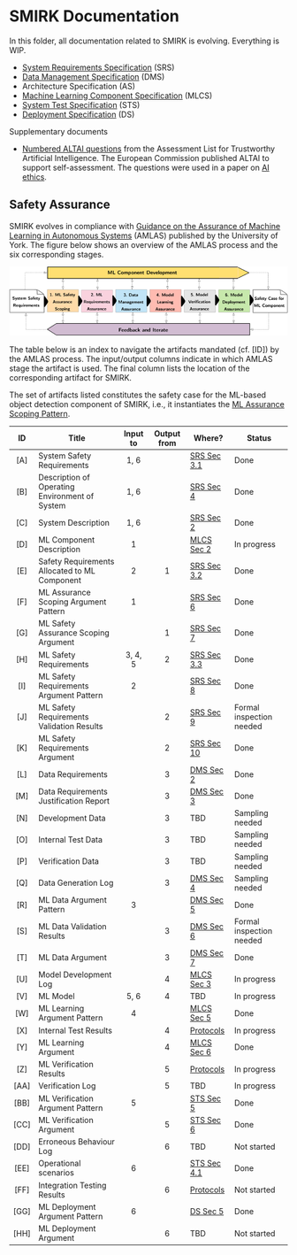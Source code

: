 # SMIRK Documentation

In this folder, all documentation related to SMIRK is evolving. Everything is WIP.

- [System Requirements Specification](</docs/System Requirements Specification.md>) (SRS)
- [Data Management Specification](</docs/Data Management Specification.md>) (DMS)
- Architecture Specification (AS)
- [Machine Learning Component Specification](</docs/ML Component Specification.md>) (MLCS)
- [System Test Specification](</docs/System Test Specification.md>) (STS)
- [Deployment Specification](</docs/Deployment Specification.md>) (DS)

Supplementary documents
- [Numbered ALTAI questions](</docs/ALTAI_Numbered_Questions_v1.0.pdf>) from the Assessment List for Trustworthy Artificial Intelligence. The European Commission published ALTAI to support self-assessment. The questions were used in a paper on [AI ethics](https://arxiv.org/abs/2103.09051).

## Safety Assurance

SMIRK evolves in compliance with [Guidance on the Assurance of Machine Learning in Autonomous Systems](https://www.york.ac.uk/assuring-autonomy/guidance/amlas/) (AMLAS) published by the University of York. The figure below shows an overview of the AMLAS process and the six corresponding stages. 

![AMLAS process](/docs/figures/amlas_process.png) <a name="amlas"></a>

The table below is an index to navigate the artifacts mandated (cf. [ID]) by the AMLAS process. The input/output columns indicate in which AMLAS stage the artifact is used. The final column lists the location of the corresponding artifact for SMIRK.

The set of artifacts listed constitutes the safety case for the ML-based object detection component of SMIRK, i.e., it instantiates the [ML Assurance Scoping Pattern](</docs/System Requirements Specification.md#ml_assurance_scoping_pattern>).

|      ID   |     Title                                        |     Input to    |     Output from    |     Where?       |     Status       |
|:---------:|--------------------------------------------------|:---------------:|:------------------:|------------------|------------------|
|     [A]   |     System Safety Requirements                     |         1, 6    |                    | [SRS Sec 3.1](</docs/System Requirements Specification.md#system_safety_reqts>)    | Done |
|     [B]   |     Description of Operating Environment of System |         1, 6    |                    | [SRS Sec 4](</docs/System Requirements Specification.md#odd>)    | Done |
|     [C]   |     System Description                             |         1, 6    |                    | [SRS Sec 2](</docs/System Requirements Specification.md#system_reqts>)    | Done |
|     [D]   |     ML Component Description                       |          1      |                    | [MLCS Sec 2](</docs/ML Component Specification.md#ml_comp_desc>)    | In progress |
|     [E]   |     Safety Requirements Allocated to ML Component  |          2      |            1       | [SRS Sec 3.2](</docs/System Requirements Specification.md#ml_component_safety_reqts>)    | Done |
|     [F]   |     ML Assurance Scoping Argument Pattern          |          1      |                    | [SRS Sec 6](</docs/System Requirements Specification.md#ml_assurance_scoping_pattern>)    | Done |
|     [G]   |     ML Safety Assurance Scoping Argument           |                 |            1       | [SRS Sec 7](</docs/System Requirements Specification.md#ml_assurance_scoping_argument>)    | Done |
|     [H]   |     ML Safety Requirements                         |       3, 4, 5   |            2       | [SRS Sec 3.3](</docs/System Requirements Specification.md#ml_safety_reqts>) | Done |
|     [I]   |     ML Safety Requirements Argument Pattern        |          2      |                    | [SRS Sec 8](https://github.com/RI-SE/smirk/blob/main/docs/System%20Requirements%20Specification.md#8-ml-safety-requirements-argument-pattern-i) | Done |
|     [J]   |     ML Safety Requirements Validation Results      |                 |            2       | [SRS Sec 9](https://github.com/RI-SE/smirk/blob/main/docs/System%20Requirements%20Specification.md#9-ml-safety-requirements-validation-results-j) | Formal inspection needed |
|     [K]   |     ML Safety Requirements Argument                |                 |            2       | [SRS Sec 10](https://github.com/RI-SE/smirk/blob/main/docs/System%20Requirements%20Specification.md#10-ml-safety-requirements-argument-k) | Done |
|     [L]   |     Data Requirements                              |                 |            3       | [DMS Sec 2](</docs/Data Management Specification.md#data_rqts>) | Done |
|     [M]   | Data Requirements Justification Report             |                 |          3         | [DMS Sec 3](</docs/Data Management Specification.md#data_rqts_just>) | Done |
|     [N]   | Development Data                                   |                 |          3         | TBD | Sampling needed |
|     [O]   | Internal Test Data                                 |                 |          3         | TBD | Sampling needed |
|     [P]   | Verification Data                                  |                 |          3         | TBD | Sampling needed |
|     [Q]   | Data Generation Log                            |                 |            3       | [DMS Sec 4](</docs/Data Management Specification.md#data_gen>) | Sampling needed |
|     [R]   | ML Data Argument Pattern                           |        3        |                    | [DMS Sec 5](</docs/Data Management Specification.md#data_argument_pattern>) | Done |
|     [S]   | ML Data Validation Results                         |                 |          3         | [DMS Sec 6](</docs/Data Management Specification.md#data_validation_results>) | Formal inspection needed |
|     [T]   | ML Data Argument                                   |                 |          3         | [DMS Sec 7](</docs/Data Management Specification.md#data_argument>) | Done |
|     [U]   | Model Development Log                          |                 |          4         | [MLCS Sec 3](</docs/ML%20Component%20Specification.md#3-model-development-log-u>) | In progress |
|     [V]   | ML Model                                           |       5, 6      |          4         | TBD | In progress |
|     [W]   | ML Learning Argument Pattern                   |          4      |                    | [MLCS Sec 5](</docs/ML%20Component%20Specification.md#5-ml-model-learning-argument-pattern-w>) | Done |
|     [X]   | Internal Test Results                          |                 |            4       | [Protocols](https://github.com/RI-SE/smirk/blob/main/docs/protocols/) | In progress |
|     [Y]   | ML Learning Argument                           |                 |            4       | [MLCS Sec 6](</docs/ML%20Component%20Specification.md#6-ml-learning-argument-y>) | Done |
|     [Z]   | ML Verification Results                        |                 |            5       | [Protocols](https://github.com/RI-SE/smirk/blob/main/docs/protocols/) | In progress |
|     [AA]  | Verification Log                               |                 |            5       | TBD | In progress |
|     [BB]  | ML Verification Argument Pattern               |          5      |                    | [STS Sec 5](</docs/System%20Test%20Specification.md#5-ml-verification-argument-pattern-bb>) | Done |
|     [CC]  | ML Verification Argument                       |                 |            5       | [STS Sec 6](https://github.com/RI-SE/smirk/blob/main/docs/System%20Test%20Specification.md#6-ml-verification-argument-cc) | Done |
|     [DD]  | Erroneous Behaviour Log                        |                 |            6       | TBD | Not started |
|     [EE]  | Operational scenarios                          |         6       |                    | [STS Sec 4.1](https://github.com/RI-SE/smirk/blob/main/docs/System%20Test%20Specification.md#41-operational-scenarios-ee) | Done |
|     [FF]  | Integration Testing Results                        |                 |          6         | [Protocols](https://github.com/RI-SE/smirk/blob/main/docs/protocols/) | Not started |
|     [GG]  | ML Deployment Argument Pattern                     |        6        |                    | [DS Sec 5](</docs/Deployment%20Specification.md#5-ml-deployment-argument-pattern-bb>) | Done |
|     [HH]  | ML Deployment Argument                         |                 |            6       | TBD | Not started |
